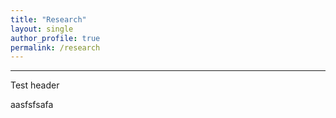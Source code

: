 ```yaml
---
title: "Research"
layout: single 
author_profile: true
permalink: /research
---
```

---
Test header

aasfsfsafa
